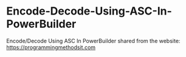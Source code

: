 # Encode-Decode-Using-ASC-In-PowerBuilder
Encode/Decode Using ASC In PowerBuilder
shared from the website: https://programmingmethodsit.com
